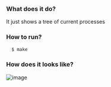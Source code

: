 ### What does it do?

It just shows a tree of current processes 

### How to run?
```bash
  $ make
```
### How does it looks like?
![image](https://user-images.githubusercontent.com/16746106/29749188-fb0bccb6-8b2e-11e7-8ad4-adc7e5ef9542.png)
